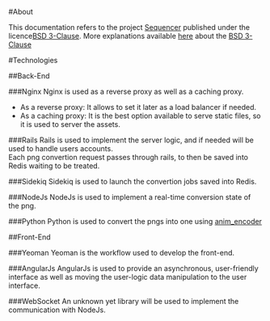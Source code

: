 #About

This documentation refers to the project [Sequencer](https://github.com/Micka33/sequencer) published under the licence[BSD 3-Clause](https://github.com/Micka33/sequencer/blob/master/LICENSE).
More explanations available [here](http://choosealicense.com/licenses/) about the [BSD 3-Clause](https://github.com/Micka33/sequencer/blob/master/LICENSE)

#Technologies

##Back-End

###Nginx
Nginx is used as a reverse proxy as well as a caching proxy.  
 - As a reverse proxy: It allows to set it later as a load balancer if needed.  
 - As a caching proxy: It is the best option available to serve static files, so it is used to server the assets.  

###Rails
Rails is used to implement the server logic, and if needed will be used to handle users accounts.  
Each png convertion request passes through rails, to then be saved into Redis waiting to be treated.  

###Sidekiq
Sidekiq is used to launch the convertion jobs saved into Redis.

###NodeJs
NodeJs is used to implement a real-time conversion state of the png.

###Python
Python is used to convert the pngs into one using [anim_encoder](https://github.com/sublimehq/anim_encoder)

##Front-End

###Yeoman
Yeoman is the workflow used to develop the front-end.

###AngularJs
AngularJs is used to provide an asynchronous, user-friendly interface as well as moving the user-logic data manipulation to the user interface.  

###WebSocket
An unknown yet library will be used to implement the communication with NodeJs.

